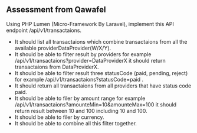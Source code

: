 
## Assessment from Qawafel 

Using PHP Lumen (Micro-Framework By Laravel), implement this API endpoint /api/v1/transactaions.

- It should list all transactaions which combine transactaions from all the available providerDataProvider(W/X/Y).
- It should be able to filter result by providers for example /api/v1/transactaions?provider=DataProviderX it should return transactaions from DataProviderX.
- It should be able to filter result three statusCode (paid, pending, reject) for example /api/v1/transactaions?statusCode=paid .
- It should return all transactaions from all providers that have status code paid.
- It should be able to filer by amount range for example /api/v1/transactaions?amounteMin=10&amounteMax=100 it should return result between 10 and 100 including 10 and 100.
- It should be able to filer by currency.
- It should be able to combine all this filter together.
